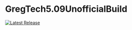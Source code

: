 # GregTech5.09UnofficialBuild

[![Latest Release](https://img.shields.io/github/v/tag/GT-IMPACT/GT5.09OFFBEAT?label=Latest)](https://github.com/GT-IMPACT/GT5.09OFFBEAT/releases/latest)